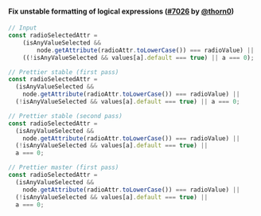 #### Fix unstable formatting of logical expressions ([#7026](https://github.com/prettier/prettier/pull/7026) by [@thorn0](https://github.com/thorn0))

<!-- prettier-ignore -->
```jsx
// Input
const radioSelectedAttr =
    (isAnyValueSelected &&
        node.getAttribute(radioAttr.toLowerCase()) === radioValue) ||
    ((!isAnyValueSelected && values[a].default === true) || a === 0);

// Prettier stable (first pass)
const radioSelectedAttr =
  (isAnyValueSelected &&
    node.getAttribute(radioAttr.toLowerCase()) === radioValue) ||
  (!isAnyValueSelected && values[a].default === true) || a === 0;

// Prettier stable (second pass)
const radioSelectedAttr =
  (isAnyValueSelected &&
    node.getAttribute(radioAttr.toLowerCase()) === radioValue) ||
  (!isAnyValueSelected && values[a].default === true) ||
  a === 0;

// Prettier master (first pass)
const radioSelectedAttr =
  (isAnyValueSelected &&
    node.getAttribute(radioAttr.toLowerCase()) === radioValue) ||
  (!isAnyValueSelected && values[a].default === true) ||
  a === 0;
```
